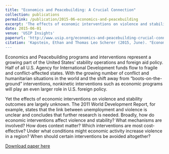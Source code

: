 ```yaml
---
title: "Economics and Peacebuilding: A Crucial Connection"
collection: publications
permalink: /publication/2015-06-economics-and-peacebuilding
excerpt: 'The effects of economic interventions on violence and stability outcomes are largely unknown.'
date: 2015-06-01
venue: 'USIP Insights'
paperurl: 'http://www.usip.org/economics-and-peacebuilding-crucial-connection'
citation: 'Kapstein, Ethan and Thomas Leo Scherer (2015, June). "Economics and Peacebuilding: A Crucial Connection", USIP Insights.
---
```


Economics and Peacebuilding programs and interventions represent a growing part of the United States’ stability operations and foreign aid policy. Half of all U.S. Agency for International Development funds flow to fragile and conflict-affected states. With the growing number of conflict and humanitarian situations in the world and the shift away from “boots-on-the-ground” interventions, nonkinetic interventions such as economic programs will play an even larger role in U.S. foreign policy.

Yet the effects of economic interventions on violence and stability outcomes are largely unknown. The 2011 World Development Report, for example, states that the link between unemployment and violence is unclear and concludes that further research is needed. Broadly, how do economic interventions affect violence and stability? What mechanisms are involved? How does context matter? Which interventions are most cost-effective? Under what conditions might economic activity increase violence in a region? When should certain interventions be avoided altogether?

[Download paper here](http://tlscherer.github.io/files/2015-06-economics-and-peacebuilding.pdf)
